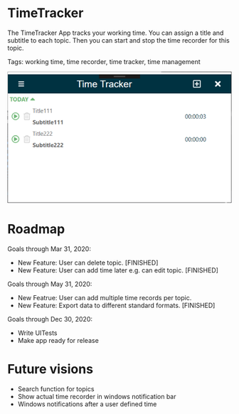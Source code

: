 # TimeTracker

The TimeTracker App tracks your working time. You can assign a title and subtitle to each topic. Then you can start and stop the time recorder for this topic.

Tags: working time, time recorder, time tracker, time management

![appOverview](https://github.com/elbec/TimeTracker/blob/master/TimeTracker/Documentation/appOverview.png?raw=true)

# Roadmap

Goals through Mar 31, 2020:
- New Feature: User can delete topic. [FINISHED]
- New Feature: User can add time later e.g. can edit topic. [FINISHED]

Goals through May 31, 2020:
- New Featrue: User can add multiple time records per topic.
- New Feature: Export data to different standard formats. [FINISHED]

Goals through Dec 30, 2020:
- Write UITests
- Make app ready for release

# Future visions
- Search function for topics
- Show actual time recorder in windows notification bar
- Windows notifications after a user defined time
